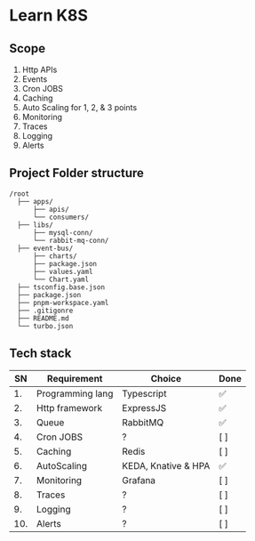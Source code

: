 # Learn K8S

## Scope

1. Http APIs
2. Events
3. Cron JOBS
4. Caching
5. Auto Scaling for 1, 2, & 3 points
6. Monitoring
7. Traces
8. Logging
9. Alerts

## Project Folder structure

```
/root
  ├── apps/
      ├── apis/
      └── consumers/
  ├── libs/
      ├── mysql-conn/
      └── rabbit-mq-conn/
  ├── event-bus/
      ├── charts/
      ├── package.json
      ├── values.yaml
      └── Chart.yaml
  ├── tsconfig.base.json
  ├── package.json
  ├── pnpm-workspace.yaml
  ├── .gitigonre
  ├── README.md
  └── turbo.json
```


## Tech stack

| SN | Requirement | Choice | Done |
| ------ | ------ | ------ | ------ |
| 1. | Programming lang | Typescript | ✅ |
| 2. | Http framework | ExpressJS | ✅ |
| 3. | Queue | RabbitMQ | ✅ |
| 4. | Cron JOBS | ? | [ ] |
| 5. | Caching | Redis | [ ] |
| 6. | AutoScaling | KEDA, Knative & HPA | ✅ |
| 7. | Monitoring | Grafana | [ ] |
| 8. | Traces | ? | [ ] |
| 9. | Logging | ? | [ ] |
| 10. | Alerts | ? | [ ] |
